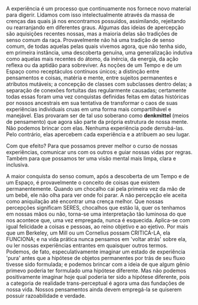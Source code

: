 A experiência é um processo que continuamente nos fornece novo material para digerir. Lidamos com isso intelectualmente através da massa de crenças das quais já nos encontramos possuídos, assimilando, rejeitando ou rearranjando em diferentes graus. Algumas das ideias de apercepção são aquisições recentes nossas, mas a maioria delas são tradições de senso comum da raça. Provavelmente não há uma tradição de senso comum, de todas aquelas pelas quais vivemos agora, que não tenha sido, em primeira instância, uma descoberta genuína, uma generalização indutiva como aquelas mais recentes do átomo, da inércia, da energia, da ação reflexa ou da aptidão para sobreviver. As noções de um Tempo e de um Espaço como receptáculos contínuos únicos; a distinção entre pensamentos e coisas, matéria e mente, entre sujeitos permanentes e atributos mutáveis; a concepção de classes com subclasses dentro delas; a separação de conexões fortuitas das regularmente causadas; certamente todas essas foram uma vez conquistas definidas feitas em datas históricas por nossos ancestrais em sua tentativa de transformar o caos de suas experiências individuais cruas em uma forma mais compartilhável e manejável. Elas provaram ser de tal uso soberano como **denkmittel** (meios de pensamento) que agora são parte da própria estrutura de nossa mente. Não podemos brincar com elas. Nenhuma experiência pode derrubá-las. Pelo contrário, elas apercebem cada experiência e a atribuem ao seu lugar.

Com que efeito? Para que possamos prever melhor o curso de nossas experiências, comunicar uns com os outros e guiar nossas vidas por regras. Também para que possamos ter uma visão mental mais limpa, clara e inclusiva.

A maior conquista do senso comum, após a descoberta de um Tempo e de um Espaço, é provavelmente o conceito de coisas que existem permanentemente. Quando um chocalho cai pela primeira vez da mão de um bebê, ele não olha para ver onde foi parar. A não percepção ele aceita como aniquilação até encontrar uma crença melhor. Que nossas percepções significam SERES, chocalhos que estão lá, quer os tenhamos em nossas mãos ou não, torna-se uma interpretação tão luminosa do que nos acontece que, uma vez empregada, nunca é esquecida. Aplica-se com igual felicidade a coisas e pessoas, ao reino objetivo e ao ejetivo. Por mais que um Berkeley, um Mill ou um Cornelius possam CRITICÁ-LA, ela FUNCIONA; e na vida prática nunca pensamos em 'voltar atrás' sobre ela, ou ler nossas experiências entrantes em quaisquer outros termos. Podemos, de fato, especulativamente imaginar um estado de experiência 'pura' antes que a hipótese de objetos permanentes por trás de seu fluxo tivesse sido formulada; e podemos brincar com a ideia de que algum gênio primevo poderia ter formulado uma hipótese diferente. Mas não podemos positivamente imaginar hoje qual poderia ter sido a hipótese diferente, pois a categoria de realidade trans-perceptual é agora uma das fundações de nossa vida. Nossos pensamentos ainda devem empregá-la se quiserem possuir razoabilidade e verdade.